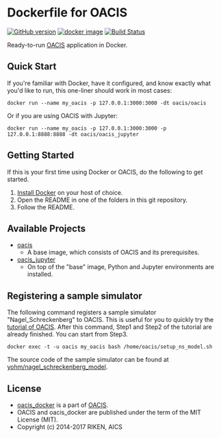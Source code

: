 # Dockerfile for OACIS

[![GitHub version](https://badge.fury.io/gh/crest-cassia%2Foacis_docker.svg)](https://badge.fury.io/gh/crest-cassia%2Foacis_docker)
[![docker image](http://img.shields.io/badge/docker_image-ready-brightgreen.svg)](https://registry.hub.docker.com/r/oacis/oacis/)
[![Build Status](https://travis-ci.org/crest-cassia/oacis_docker.svg?branch=develop)](https://travis-ci.org/crest-cassia/oacis_docker)

Ready-to-run [OACIS](https://github.com/crest-cassia/oacis) application in Docker.

## Quick Start

If you're familiar with Docker, have it configured, and know exactly what you'd like to run, this one-liner should work in most cases:

```
docker run --name my_oacis -p 127.0.0.1:3000:3000 -dt oacis/oacis
```

Or if you are using OACIS with Jupyter:

```
docker run --name my_oacis -p 127.0.0.1:3000:3000 -p 127.0.0.1:8888:8888 -dt oacis/oacis_jupyter
```

## Getting Started

If this is your first time using Docker or OACIS, do the following to get started.

1. [Install Docker](https://docs.docker.com/installation/) on your host of choice.
2. Open the README in one of the folders in this git repository.
3. Follow the README.

## Available Projects

- [oacis](oacis)
    - A base image, which consists of OACIS and its prerequisites.
- [oacis\_jupyter](oacis_jupyter)
    - On top of the "base" image, Python and Jupyter environments are installed.

## Registering a sample simulator

The following command registers a sample simulator "Nagel_Schreckenberg" to OACIS.
This is useful for you to quickly try the [tutorial of OACIS](http://crest-cassia.github.io/oacis/en/tutorial.html).
After this command, Step1 and Step2 of the tutorial are already finished. You can start from Step3.

```
docker exec -t -u oacis my_oacis bash /home/oacis/setup_ns_model.sh
```

The source code of the sample simulator can be found at [yohm/nagel_schreckenberg_model](https://github.com/yohm/nagel_schreckenberg_model).

## License

- [oacis_docker](https://github.com/crest-cassia/oacis_docker) is a part of [OACIS](https://github.com/crest-cassia/oacis).
- OACIS and oacis_docker are published under the term of the MIT License (MIT).
- Copyright (c) 2014-2017 RIKEN, AICS

